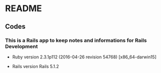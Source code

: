 # README

Codes
---
### This is a Rails app to keep notes and informations for Rails Development

* Ruby version
	2.3.1p112 (2016-04-26 revision 54768) [x86_64-darwin15]

* Rails version
	Rails 5.1.2
